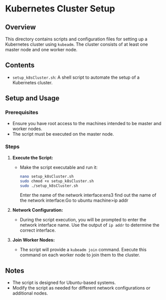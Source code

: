 # Kubernetes Cluster Setup

## Overview
This directory contains scripts and configuration files for setting up a Kubernetes cluster using `kubeadm`. The cluster consists of at least one master node and one worker node.

## Contents
- `setup_k8sCluster.sh`: A shell script to automate the setup of a Kubernetes cluster.

## Setup and Usage

### Prerequisites
- Ensure you have root access to the machines intended to be master and worker nodes.
- The script must be executed on the master node.

### Steps

1. **Execute the Script:**
   - Make the script executable and run it:
     ```bash
     nano setup_k8sCluster.sh
     sudo chmod +x setup_k8sCluster.sh
     sudo ./setup_k8sCluster.sh
     ```
     Enter the name of the network interface:ens3
     find out the name of the network interface:Go to ubuntu machine>ip addr

2. **Network Configuration:**
   - During the script execution, you will be prompted to enter the network interface name. Use the output of `ip addr` to determine the correct interface.

3. **Join Worker Nodes:**
   - The script will provide a `kubeadm join` command. Execute this command on each worker node to join them to the cluster.

## Notes
- The script is designed for Ubuntu-based systems.
- Modify the script as needed for different network configurations or additional nodes.

